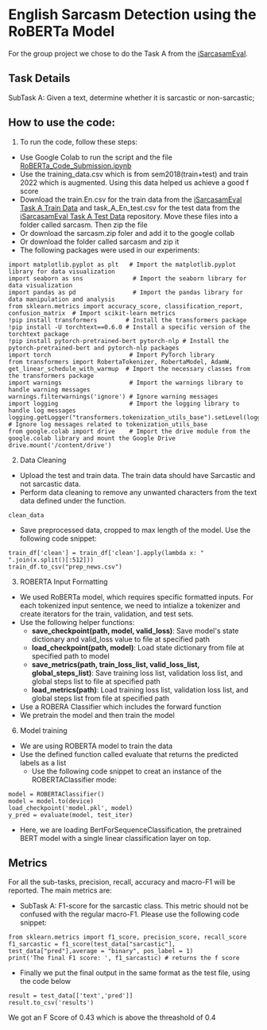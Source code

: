 # English Sarcasm Detection using the RoBERTa Model

For the group project we chose to do the Task A from the [iSarcasamEval](https://github.com/iabufarha/iSarcasmEval). 

## Task Details
SubTask A: Given a text, determine whether it is sarcastic or non-sarcastic;

## How to use the code:
1. To run the code, follow these steps:
* Use Google Colab to run the script and the file [RoBERTa_Code_Submission.ipynb](https://github.com/SnehaYendluri/NLP_project/blob/main/RoBERTa_Code_Submission.ipynb)
* Use the training_data.csv which is from sem2018(train+test) and train 2022 which is augmented. Using this data helped us achieve a good f score 
* Download the train.En.csv for the train data from the [iSarcasamEval Task A Train Data](https://github.com/iabufarha/iSarcasmEval/tree/main/train) and task_A_En_test.csv for the test data from the [iSarcasamEval Task A Test Data](https://github.com/iabufarha/iSarcasmEval/tree/main/test) repository. Move these files into a folder called sarcasm. Then zip the file
* Or download the sarcasm.zip foler and add it to the google collab
* Or download the folder called sarcasm and zip it 
* The following packages were used in our experiments:
```
import matplotlib.pyplot as plt   # Import the matplotlib.pyplot library for data visualization
import seaborn as sns              # Import the seaborn library for data visualization
import pandas as pd                # Import the pandas library for data manipulation and analysis
from sklearn.metrics import accuracy_score, classification_report, confusion_matrix  # Import scikit-learn metrics
!pip install transformers        # Install the transformers package
!pip install -U torchtext==0.6.0 # Install a specific version of the torchtext package
!pip install pytorch-pretrained-bert pytorch-nlp # Install the pytorch-pretrained-bert and pytorch-nlp packages
import torch                      # Import PyTorch library
from transformers import RobertaTokenizer, RobertaModel, AdamW, get_linear_schedule_with_warmup  # Import the necessary classes from the transformers package
import warnings                   # Import the warnings library to handle warning messages
warnings.filterwarnings('ignore') # Ignore warning messages
import logging                    # Import the logging library to handle log messages
logging.getLogger("transformers.tokenization_utils_base").setLevel(logging.ERROR) # Ignore log messages related to tokenization_utils_base
from google.colab import drive    # Import the drive module from the google.colab library and mount the Google Drive
drive.mount('/content/drive')
```

2. Data Cleaning
* Upload the test and train data. The train data should have Sarcastic and not sarcastic data. 
* Perform data cleaning to remove any unwanted characters from the text data defined under the function.
```
clean_data
```
  * Save preprocessed data, cropped to max length of the model. Use the following code snippet: 
```
train_df['clean'] = train_df['clean'].apply(lambda x: " ".join(x.split()[:512]))
train_df.to_csv("prep_news.csv")
```

3. ROBERTA Input Formatting 
* We used RoBERTa model, which requires specific formatted inputs. For each tokenized input sentence, we need to intialize a tokenizer and create iterators for the train, validation, and test sets. 
* Use the following helper functions:
  * __save_checkpoint(path, model, valid_loss)__: Save model's state dictionary and valid_loss value to file at specified path
  * __load_checkpoint(path, model)__: Load state dictionary from file at specified path to model
  * __save_metrics(path, train_loss_list, valid_loss_list, global_steps_list)__: Save training loss list, validation loss list, and global steps list to file at specified path
  * __load_metrics(path)__: Load training loss list, validation loss list, and global steps list from file at specified path
* Use a ROBERA Classifier which includes the forward function 
* We pretrain the model and then train the model

6. Model training
* We are using ROBERTA model to train the data
* Use the defined function called evaluate that returns the predicted labels as a list 
  * Use the following code snippet to creat an instance of the ROBERTAClassifier mode: 
 ```
model = ROBERTAClassifier()
model = model.to(device)
load_checkpoint('model.pkl', model)
y_pred = evaluate(model, test_iter)
```
* Here, we are loading BertForSequenceClassification, the pretrained BERT model with a single linear classification layer on top.


## Metrics

For all the sub-tasks, precision, recall, accuracy and macro-F1 will be reported. The main metrics are:

* SubTask A: F1-score for the sarcastic class. This metric should not be confused with the regular macro-F1. Please use the following code snippet:
```
from sklearn.metrics import f1_score, precision_score, recall_score
f1_sarcastic = f1_score(test_data["sarcastic"], test_data["pred"],average = "binary", pos_label = 1)
print('The final F1 score: ', f1_sarcastic) # returns the f score
```

* Finally we put the final output in the same format as the test file, using the code below

```
result = test_data[['text','pred']]
result.to_csv('results')
```

We got an F Score of 0.43 which is above the threashold of 0.4
